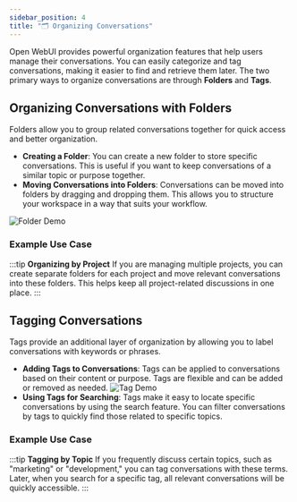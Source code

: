 ```yaml
---
sidebar_position: 4
title: "🗂️ Organizing Conversations"
---
```


Open WebUI provides powerful organization features that help users manage their conversations. You can easily categorize and tag conversations, making it easier to find and retrieve them later. The two primary ways to organize conversations are through **Folders** and **Tags**.

## Organizing Conversations with Folders

Folders allow you to group related conversations together for quick access and better organization.

- **Creating a Folder**: You can create a new folder to store specific conversations. This is useful if you want to keep conversations of a similar topic or purpose together.
- **Moving Conversations into Folders**: Conversations can be moved into folders by dragging and dropping them. This allows you to structure your workspace in a way that suits your workflow.

![Folder Demo](/images/folder-demo.gif)

### Example Use Case

:::tip **Organizing by Project**
If you are managing multiple projects, you can create separate folders for each project and move relevant conversations into these folders. This helps keep all project-related discussions in one place.
:::

## Tagging Conversations

Tags provide an additional layer of organization by allowing you to label conversations with keywords or phrases.

- **Adding Tags to Conversations**: Tags can be applied to conversations based on their content or purpose. Tags are flexible and can be added or removed as needed.
![Tag Demo](/images/tag-demo.gif)
- **Using Tags for Searching**: Tags make it easy to locate specific conversations by using the search feature. You can filter conversations by tags to quickly find those related to specific topics.

### Example Use Case

:::tip **Tagging by Topic**
If you frequently discuss certain topics, such as "marketing" or "development," you can tag conversations with these terms. Later, when you search for a specific tag, all relevant conversations will be quickly accessible.
:::
